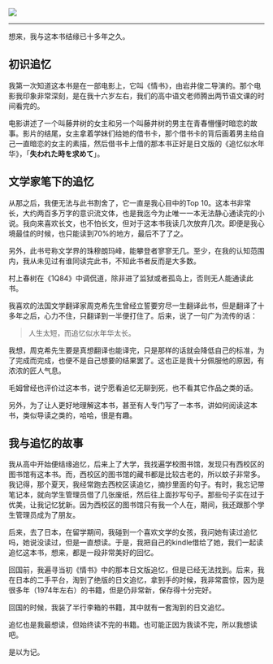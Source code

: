 ![](https://rolen.b-cdn.net/wp-content/uploads/2024/01/lost-of-time.jpg)

---

想来，我与这本书结缘已十多年之久。

## 初识追忆

我第一次知道这本书是在一部电影上，它叫《情书》，由岩井俊二导演的。那个电影我印象非常深刻，是在我十六岁左右，我们的高中语文老师腾出两节语文课的时间看完的。

电影讲述了一个叫藤井树的女主和另一个叫藤井树的男主在青春懵懂时暗恋的故事。影片的结尾，女主拿着学妹们给她的借书卡，那个借书卡的背后画着男主给自己一直暗恋的女主的素描，然后借书卡上借的那本书正好是日文版的《追忆似水年华》，「**失われた時を求めて**」。

## 文学家笔下的追忆

从那之后，我便无法与此书割舍了，它一直是我心目中的Top 10。这本书非常长，大约两百多万字的意识流文体，也是我迄今为止唯一一本无法静心通读完的小说。我向来喜欢长文，也不怕长文，但对于这本书我读几次放弃几次。即便是我心境最佳的时候，也只能读到70%的地方，最后不了了之。

另外，此书号称文学界的珠穆朗玛峰，能攀登者寥寥无几。至少，在我的认知范围内，我从未见过有谁同读完此书，不知此书者反而是大多数。

村上春树在《1Q84》中调侃道，除非进了监狱或者孤岛上，否则无人能通读此书。

我喜欢的法国文学翻译家周克希先生曾经立誓要穷尽一生翻译此书，但是翻译了十多年之后，心力不住，只翻译到一半便打住了。后来，说了一句广为流传的话：

> 人生太短，而追忆似水年华太长。

我想，周克希先生要是真想翻译也能译完，只是那样的话就会降低自己的标准，为了完成而完成，也便不是自己想要的结果罢了。这也正是我十分佩服他的原因，有浓浓的匠人气息。

毛姆曾经也评价过这本书，说宁愿看追忆无聊到死，也不看其它作品之类的话。

另外，为了让人更好地理解这本书，甚至有人专门写了一本书，讲如何阅读这本书，类似导读之类的，哈哈，很是有趣。

## 我与追忆的故事

我从高中开始便结缘追忆，后来上了大学，我找遍学校图书馆，发现只有西校区的图书馆有这本书。而，西校区的图书馆的藏书都是比较古老的，所以蚊子非常多。我记得，那个夏天，我经常跑去西校区读追忆，摘抄里面的句子。有时，我忘记带笔记本，就向学生管理员借了几张废纸，然后往上面抄写句子。那些句子实在过于优美，让我记忆犹新。因为西校区的图书馆只有我一个人在，期间，我还跟那个学生管理员成为了朋友。

后来，去了日本，在留学期间，我碰到一个喜欢文学的女孩，我问她有读过追忆吗，她说没读过，但是一直想读。于是，我把自己的kindle借给了她，我们一起读追忆这本书，想来，都是一段非常美好的回忆。

回国前，我遍寻当初《情书》中的那本日文版追忆，但是已经无法找到。后来，我在日本的二手平台，淘到了绝版的日文追忆，拿到手的时候，我非常震惊，因为是很多年（1974年左右）的书籍，但是仍非常新，保存得十分完好。

回国的时候，我装了半行李箱的书籍，其中就有一套淘到的日文追忆。

追忆也是我最想读，但始终读不完的书籍。也可能正因为我读不完，所以我想读吧。

是以为记。